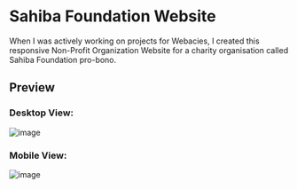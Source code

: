 # Sahiba Foundation Website

When I was actively working on projects for Webacies, I created this responsive Non-Profit Organization Website for a charity organisation called Sahiba Foundation pro-bono.

## Preview
### Desktop View:
![image](https://user-images.githubusercontent.com/87696858/129080228-d25726d3-543c-4fed-9167-e09b181a6a5e.png)

### Mobile View:
![image](https://user-images.githubusercontent.com/87696858/129080326-58bc17b5-7f8d-4c83-a4dc-c714d1b4f394.png)
